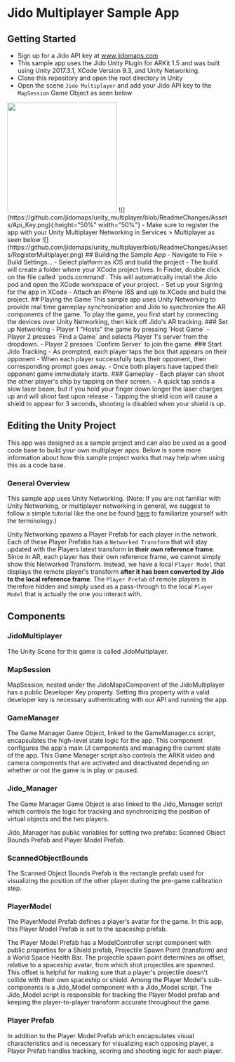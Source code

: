 # Jido Multiplayer Sample App
## Getting Started
- Sign up for a Jido API key at www.jidomaps.com
- This sample app uses the Jido Unity Plugin for ARKit 1.5 and was built using Unity 2017.3.1, XCode Version 9.3, and Unity Networking.
- Clone this repository and open the root directory in Unity  
- Open the scene `Jido Multiplayer` and add your Jido API key to the `MapSession` Game Object as seen below
<img src="https://github.com/jidomaps/unity_multiplayer/blob/ReadmeChanges/Assets/Api_Key.png" width="250" height="250">
![](https://github.com/jidomaps/unity_multiplayer/blob/ReadmeChanges/Assets/Api_Key.png){:height="50%" width="50%"}
- Make sure to register the app with your Unity Multiplayer Networking in Services > Multiplayer as seen below
![](https://github.com/jidomaps/unity_multiplayer/blob/ReadmeChanges/Assets/RegisterMultiplayer.png)
## Building the Sample App
- Navigate to File > Build Settings... 
- Select platform as iOS and build the project
- The build will create a folder where your XCode project lives. In Finder, double click on the file called `pods.command`. This will automatically install the Jido pod and open the XCode workspace of your project.
- Set up your Signing for the app in XCode
- Attach an iPhone (6S and up) to XCode and build the project.
## Playing the Game
This sample app uses Unity Networking to provide real time gameplay synchronization and Jido to synchronize the AR components of the game. To play the game, you first start by connecting the devices over Unity Networking, then kick off Jido's AR tracking.
### Set up Networking
- Player 1 "Hosts" the game by pressing `Host Game`
- Player 2 presses `Find a Game` and selects Player 1's server from the dropdown. 
- Player 2 presses `Confirm Server` to join the game.
### Start Jido Tracking
- As prompted, each player taps the box that appears on their opponent
- When each player successfully taps their opponent, their corresponding prompt goes away.
- Once both players have tapped their opponent game immediately starts.
### Gameplay
- Each player can shoot the other player's ship by tapping on their screen. 
- A quick tap sends a slow laser beam, but if you hold your finger down longer the laser charges up and will shoot fast upon release
- Tapping the shield icon will cause a shield to appear for 3 seconds, shooting is disabled when your shield is up.

## Editing the Unity Project
This app was designed as a sample project and can also be used as a good code base to build your own multiplayer apps. Below is some more information about how this sample project works that may help when using this as a code base.
### General Overview
This sample app uses Unity Networking. (Note: If you are not familiar with Unity Networking, or multiplayer networking in general, we suggest to follow a simple tutorial like the one be found [here](https://unity3d.com/learn/tutorials/topics/multiplayer-networking/introduction-simple-multiplayer-example?playlist=29690) to familiarize yourself with the terminology.)

Unity Networking spawns a Player Prefab for each player in the network. Each of these Player Prefabs has a `Networked Transform` that will stay updated with the Players latest transform **in their own reference frame**. Since in AR, each player has their own reference frame, we cannot simply show this Networked Transform. Instead, we have a local `Player Model` that displays the remote player's transform **after it has been converted by Jido to the local reference frame**. The `Player Prefab` of remote players is therefore hidden and simply used as a pass-through to the local `Player Model` that is actually the one you interact with.

## Components
### JidoMultiplayer
The Unity Scene for this game is called JidoMultiplayer.

### MapSession
MapSession, nested under the JidoMapsComponent of the JidoMultiplayer has a public Developer Key property. Setting this property with a valid developer key is necessary authenticating with our API and running the app.

### GameManager
The Game Manager Game Object, linked to the GameManager.cs script, encapsulates the high-level state logic for the app. This component configures the app's main UI components and managing the current state of the app. This Game Manager script also controls the ARKit video and camera components that are activated and deactivated depending on whether or not the game is in play or paused. 

### Jido_Manager
The Game Manager Game Object is also linked to the Jido_Manager script which controls the logic for tracking and synchronizing the position of virtual objects and the two players. 

Jido_Manager has public variables for setting two prefabs: Scanned Object Bounds Prefab and Player Model Prefab. 

### ScannedObjectBounds
The Scanned Object Bounds Prefab is the rectangle prefab used for visualizing the position of the other player during the pre-game calibration step.

### PlayerModel
The PlayerModel Prefab defines a player’s avatar for the game. In this app, this Player Model Prefab is set to the spaceship prefab. 

The Player Model Prefab has a ModelController script component with public properties for a Shield prefab, Projectile Spawn Point (transform) and a World Space Health Bar. The projectile spawn point determines an offset, relative to a spaceship avatar, from which shot projectiles are spawned. This offset is helpful for making sure that a player's projectile doesn't collide with their own spaceship or shield. Among the Player Model's sub-components is a Jido_Model component with a Jido_Model script. The Jido_Model script is responsible for tracking the Player Model prefab and keeping the player-to-player transform accurate throughout the game. 

### Player Prefab
In addition to the Player Model Prefab which encapsulates visual characteristics and is necessary for visualizing each opposing player, a Player Prefab handles tracking, scoring and shooting logic for each player.

